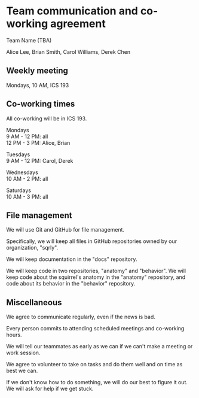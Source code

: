 # Team communication and co-working agreement

Team Name (TBA)

Alice Lee, Brian Smith, Carol Williams, Derek Chen

## Weekly meeting

Mondays, 10 AM, ICS 193

## Co-working times

All co-working will be in ICS 193.

Mondays  
9 AM - 12 PM: all  
12 PM - 3 PM: Alice, Brian

Tuesdays  
9 AM - 12 PM: Carol, Derek

Wednesdays  
10 AM - 2 PM: all

Saturdays  
10 AM - 3 PM: all

## File management

We will use Git and GitHub for file management.

Specifically, we will keep all files in GitHub repositories owned by our organization, "sqrly".

We will keep documentation in the "docs" repository.

We will keep code in two repositories, "anatomy" and "behavior". We will keep code about the squirrel's anatomy in the "anatomy" repository, and code about its behavior in the "behavior" repository.

## Miscellaneous

We agree to communicate regularly, even if the news is bad.

Every person commits to attending scheduled meetings and co-working hours.

We will tell our teammates as early as we can if we can't make a meeting or work session.

We agree to volunteer to take on tasks and do them well and on time as best we can.

If we don't know how to do something, we will do our best to figure it out. We will ask for help if we get stuck.
